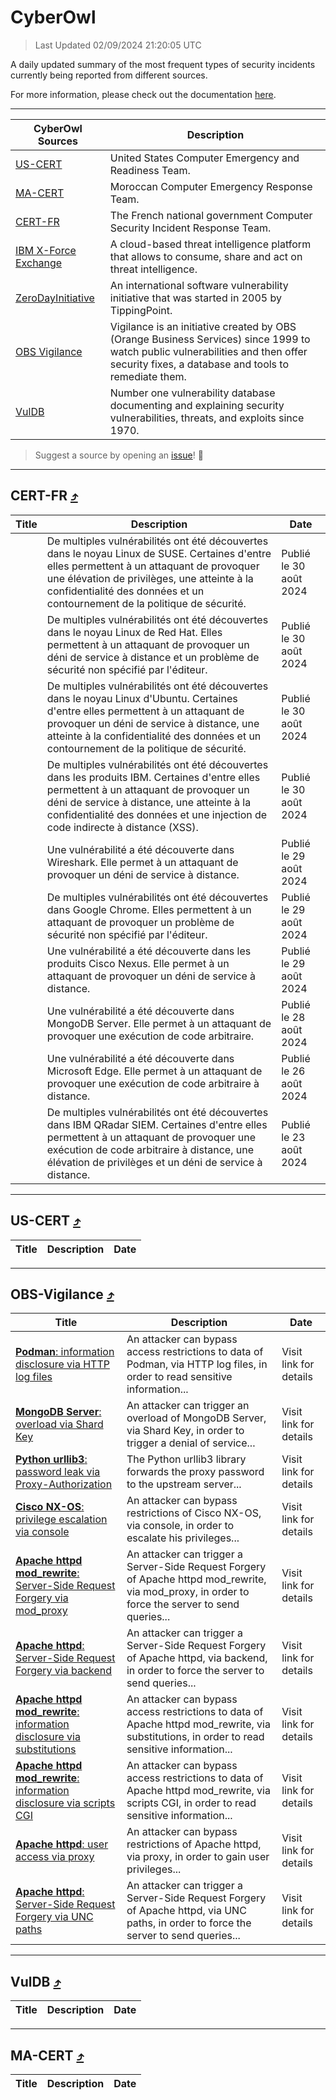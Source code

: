 
 <div id='top'></div>

# CyberOwl

 > Last Updated 02/09/2024 21:20:05 UTC
 
 A daily updated summary of the most frequent types of security incidents currently being reported from different sources.
 
 For more information, please check out the documentation [here](./docs/README.md).
 
 ---
 |CyberOwl Sources|Description|
 |---|---|
 |[US-CERT](#us-cert-arrow_heading_up)|United States Computer Emergency and Readiness Team.|
 |[MA-CERT](#ma-cert-arrow_heading_up)|Moroccan Computer Emergency Response Team.|
 |[CERT-FR](#cert-fr-arrow_heading_up)|The French national government Computer Security Incident Response Team.|
 |[IBM X-Force Exchange](#ibmcloud-arrow_heading_up)|A cloud-based threat intelligence platform that allows to consume, share and act on threat intelligence.|
 |[ZeroDayInitiative](#zerodayinitiative-arrow_heading_up)|An international software vulnerability initiative that was started in 2005 by TippingPoint.|
 |[OBS Vigilance](#obs-vigilance-arrow_heading_up)|Vigilance is an initiative created by OBS (Orange Business Services) since 1999 to watch public vulnerabilities and then offer security fixes, a database and tools to remediate them.|
 |[VulDB](#vuldb-arrow_heading_up)|Number one vulnerability database documenting and explaining security vulnerabilities, threats, and exploits since 1970.|
 
 > Suggest a source by opening an [issue](https://github.com/karimhabush/cyberowl/issues)! :raised_hands:
 ---

## CERT-FR [:arrow_heading_up:](#cyberowl)

 |Title|Description|Date|
 |---|---|---|
 |[](https://www.cert.ssi.gouv.fr/avis/CERTFR-2024-AVI-0729/)|De multiples vulnérabilités ont été découvertes dans le noyau Linux de SUSE. Certaines d'entre elles permettent à un attaquant de provoquer une élévation de privilèges, une atteinte à la confidentialité des données et un contournement de la politique de sécurité.|Publié le 30 août 2024|
 |[](https://www.cert.ssi.gouv.fr/avis/CERTFR-2024-AVI-0728/)|De multiples vulnérabilités ont été découvertes dans le noyau Linux de Red Hat. Elles permettent à un attaquant de provoquer un déni de service à distance et un problème de sécurité non spécifié par l'éditeur.|Publié le 30 août 2024|
 |[](https://www.cert.ssi.gouv.fr/avis/CERTFR-2024-AVI-0727/)|De multiples vulnérabilités ont été découvertes dans le noyau Linux d'Ubuntu. Certaines d'entre elles permettent à un attaquant de provoquer un déni de service à distance, une atteinte à la confidentialité des données et un contournement de la politique de sécurité.|Publié le 30 août 2024|
 |[](https://www.cert.ssi.gouv.fr/avis/CERTFR-2024-AVI-0726/)|De multiples vulnérabilités ont été découvertes dans les produits IBM. Certaines d'entre elles permettent à un attaquant de provoquer un déni de service à distance, une atteinte à la confidentialité des données et une injection de code indirecte à distance (XSS).|Publié le 30 août 2024|
 |[](https://www.cert.ssi.gouv.fr/avis/CERTFR-2024-AVI-0725/)|Une vulnérabilité a été découverte dans Wireshark. Elle permet à un attaquant de provoquer un déni de service à distance.|Publié le 29 août 2024|
 |[](https://www.cert.ssi.gouv.fr/avis/CERTFR-2024-AVI-0724/)|De multiples vulnérabilités ont été découvertes dans Google Chrome. Elles permettent à un attaquant de provoquer un problème de sécurité non spécifié par l'éditeur.|Publié le 29 août 2024|
 |[](https://www.cert.ssi.gouv.fr/avis/CERTFR-2024-AVI-0723/)|Une vulnérabilité a été découverte dans les produits Cisco Nexus. Elle permet à un attaquant de provoquer un déni de service à distance.|Publié le 29 août 2024|
 |[](https://www.cert.ssi.gouv.fr/avis/CERTFR-2024-AVI-0722/)|Une vulnérabilité a été découverte dans MongoDB Server. Elle permet à un attaquant de provoquer une exécution de code arbitraire.|Publié le 28 août 2024|
 |[](https://www.cert.ssi.gouv.fr/avis/CERTFR-2024-AVI-0721/)|Une vulnérabilité a été découverte dans Microsoft Edge. Elle permet à un attaquant de provoquer une exécution de code arbitraire à distance.|Publié le 26 août 2024|
 |[](https://www.cert.ssi.gouv.fr/avis/CERTFR-2024-AVI-0720/)|De multiples vulnérabilités ont été découvertes dans IBM QRadar SIEM. Certaines d'entre elles permettent à un attaquant de provoquer une exécution de code arbitraire à distance, une élévation de privilèges et un déni de service à distance.|Publié le 23 août 2024|
 
 ---

## US-CERT [:arrow_heading_up:](#cyberowl)

 |Title|Description|Date|
 |---|---|---|
 
 ---

## OBS-Vigilance [:arrow_heading_up:](#cyberowl)

 |Title|Description|Date|
 |---|---|---|
 |[<a href="https://vigilance.fr/vulnerability/Podman-information-disclosure-via-HTTP-log-files-44654" class="noirorange"><b>Podman</b>: information disclosure via HTTP log files</a>](https://vigilance.fr/vulnerability/Podman-information-disclosure-via-HTTP-log-files-44654)|An attacker can bypass access restrictions to data of Podman, via HTTP log files, in order to read sensitive information...|Visit link for details|
 |[<a href="https://vigilance.fr/vulnerability/MongoDB-Server-overload-via-Shard-Key-44652" class="noirorange"><b>MongoDB Server</b>: overload via Shard Key</a>](https://vigilance.fr/vulnerability/MongoDB-Server-overload-via-Shard-Key-44652)|An attacker can trigger an overload of MongoDB Server, via Shard Key, in order to trigger a denial of service...|Visit link for details|
 |[<a href="https://vigilance.fr/vulnerability/Python-urllib3-password-leak-via-Proxy-Authorization-44649" class="noirorange"><b>Python urllib3</b>: password leak via Proxy-Authorization</a>](https://vigilance.fr/vulnerability/Python-urllib3-password-leak-via-Proxy-Authorization-44649)|The Python urllib3 library forwards the proxy password to the upstream server...|Visit link for details|
 |[<a href="https://vigilance.fr/vulnerability/Cisco-NX-OS-privilege-escalation-via-console-44648" class="noirorange"><b>Cisco NX-OS</b>: privilege escalation via console</a>](https://vigilance.fr/vulnerability/Cisco-NX-OS-privilege-escalation-via-console-44648)|An attacker can bypass restrictions of Cisco NX-OS, via console, in order to escalate his privileges...|Visit link for details|
 |[<a href="https://vigilance.fr/vulnerability/Apache-httpd-mod-rewrite-Server-Side-Request-Forgery-via-mod-proxy-44647" class="noirorange"><b>Apache httpd mod_rewrite</b>: Server-Side Request Forgery via mod_proxy</a>](https://vigilance.fr/vulnerability/Apache-httpd-mod-rewrite-Server-Side-Request-Forgery-via-mod-proxy-44647)|An attacker can trigger a Server-Side Request Forgery of Apache httpd mod_rewrite, via mod_proxy, in order to force the server to send queries...|Visit link for details|
 |[<a href="https://vigilance.fr/vulnerability/Apache-httpd-Server-Side-Request-Forgery-via-backend-44645" class="noirorange"><b>Apache httpd</b>: Server-Side Request Forgery via backend</a>](https://vigilance.fr/vulnerability/Apache-httpd-Server-Side-Request-Forgery-via-backend-44645)|An attacker can trigger a Server-Side Request Forgery of Apache httpd, via backend, in order to force the server to send queries...|Visit link for details|
 |[<a href="https://vigilance.fr/vulnerability/Apache-httpd-mod-rewrite-information-disclosure-via-substitutions-44644" class="noirorange"><b>Apache httpd mod_rewrite</b>: information disclosure via substitutions</a>](https://vigilance.fr/vulnerability/Apache-httpd-mod-rewrite-information-disclosure-via-substitutions-44644)|An attacker can bypass access restrictions to data of Apache httpd mod_rewrite, via substitutions, in order to read sensitive information...|Visit link for details|
 |[<a href="https://vigilance.fr/vulnerability/Apache-httpd-mod-rewrite-information-disclosure-via-scripts-CGI-44643" class="noirorange"><b>Apache httpd mod_rewrite</b>: information disclosure via scripts CGI</a>](https://vigilance.fr/vulnerability/Apache-httpd-mod-rewrite-information-disclosure-via-scripts-CGI-44643)|An attacker can bypass access restrictions to data of Apache httpd mod_rewrite, via scripts CGI, in order to read sensitive information...|Visit link for details|
 |[<a href="https://vigilance.fr/vulnerability/Apache-httpd-user-access-via-proxy-44642" class="noirorange"><b>Apache httpd</b>: user access via proxy</a>](https://vigilance.fr/vulnerability/Apache-httpd-user-access-via-proxy-44642)|An attacker can bypass restrictions of Apache httpd, via proxy, in order to gain user privileges...|Visit link for details|
 |[<a href="https://vigilance.fr/vulnerability/Apache-httpd-Server-Side-Request-Forgery-via-UNC-paths-44641" class="noirorange"><b>Apache httpd</b>: Server-Side Request Forgery via UNC paths</a>](https://vigilance.fr/vulnerability/Apache-httpd-Server-Side-Request-Forgery-via-UNC-paths-44641)|An attacker can trigger a Server-Side Request Forgery of Apache httpd, via UNC paths, in order to force the server to send queries...|Visit link for details|
 
 ---

## VulDB [:arrow_heading_up:](#cyberowl)

 |Title|Description|Date|
 |---|---|---|
 
 ---

## MA-CERT [:arrow_heading_up:](#cyberowl)

 |Title|Description|Date|
 |---|---|---|
 